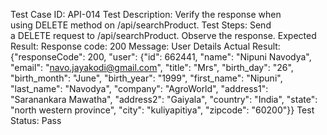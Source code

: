 Test Case ID: API-014
Test Description: Verify the response when using DELETE method on /api/searchProduct.
Test Steps:
Send a DELETE request to /api/searchProduct.
Observe the response.
Expected Result:
Response code: 200
Message: User Details
Actual Result:
{"responseCode": 200, "user": {"id": 662441, "name": "Nipuni Navodya", "email": "navo.jayakodi@gmail.com", "title":
"Mrs", "birth_day": "26", "birth_month": "June", "birth_year": "1999", "first_name": "Nipuni", "last_name": "Navodya",
"company": "AgroWorld", "address1": "Saranankara Mawatha", "address2": "Gaiyala", "country": "India", "state": "north
western province", "city": "kuliyapitiya", "zipcode": "60200"}}
Test Status: Pass